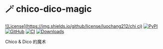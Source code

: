 # 🪄 chico-dico-magic

[![License](https://img.shields.io/github/license/luochang212/chi ci)](https://github.com/luochang212/chico-dico-magic)
[![PyPI](https://img.shields.io/pypi/v/chico-dico-magic.svg?logo=python)](https://pypi.python.org/pypi/chico-dico-magic)
[![GitHub](https://img.shields.io/github/v/release/luochang212/chico-dico-magic?logo=github&sort=semver)](https://github.com/luochang212/chico-dico-magic)
[![CI](https://github.com/luochang212/chico-dico-magic/workflows/CI/badge.svg)](https://github.com/luochang212/chico-dico-magic/actions?query=workflow:CI)
[![Downloads](https://static.pepy.tech/personalized-badge/chico-dico-magic?period=total&units=international_system&left_color=grey&right_color=green&left_text=Downloads)](https://pepy.tech/project/chico-dico-magic)

Chico & Dico 的魔术
